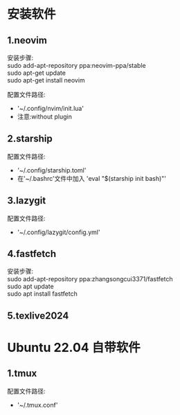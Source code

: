 # 安装软件

## 1.neovim  
安装步骤:  
sudo add-apt-repository ppa:neovim-ppa/stable  
sudo apt-get update  
sudo apt-get install neovim  

配置文件路径:  
- '~/.config/nvim/init.lua'  
- 注意:without plugin  


## 2.starship  
配置文件路径:  
- '~/.config/starship.toml'  
- 在'~/.bashrc'文件中加入 'eval "$(starship init bash)"'  


## 3.lazygit  
配置文件路径:  
- '~/.config/lazygit/config.yml'  


## 4.fastfetch  
安装步骤:  
sudo add-apt-repository ppa:zhangsongcui3371/fastfetch  
sudo apt update  
sudo apt install fastfetch  


## 5.texlive2024  


# Ubuntu 22.04 自带软件

## 1.tmux  
配置文件路径:  
- '~/.tmux.conf'  




